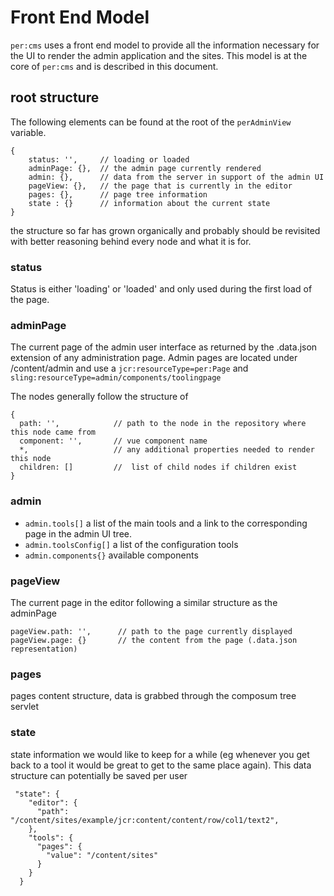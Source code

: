 # Front End Model

`per:cms` uses a front end model to provide all the information necessary for the UI
to render the admin application and the sites. This model is at the core of `per:cms`
and is described in this document. 

## root structure

The following elements can be found at the root of the `perAdminView` variable. 

```aidl
{
    status: '',     // loading or loaded
    adminPage: {},  // the admin page currently rendered
    admin: {},      // data from the server in support of the admin UI
    pageView: {},   // the page that is currently in the editor
    pages: {},      // page tree information
    state : {}      // information about the current state 
}
```

the structure so far has grown organically and probably should be revisited with better 
reasoning behind every node and what it is for. 

### status

Status is either 'loading' or 'loaded' and only used during the first load of the page. 

### adminPage

The current page of the admin user interface as returned by the .data.json extension of 
any administration page. Admin pages are located under /content/admin and use a 
`jcr:resourceType=per:Page` and `sling:resourceType=admin/components/toolingpage`

The nodes generally follow the structure of

```aidl
{
  path: '',            // path to the node in the repository where this node came from
  component: '',       // vue component name
  *,                   // any additional properties needed to render this node
  children: []         //  list of child nodes if children exist
}
```

### admin

- `admin.tools[]` a list of the main tools and a link to the corresponding page in the
admin UI tree. 
- `admin.toolsConfig[]` a list of the configuration tools
- `admin.components{}` available components 

### pageView

The current page in the editor following a similar structure as the adminPage

```
pageView.path: '',      // path to the page currently displayed
pageView.page: {}       // the content from the page (.data.json representation)
```

### pages

pages content structure, data is grabbed through the composum tree servlet

### state

state information we would like to keep for a while (eg whenever you get back to a 
tool it would be great to get to the same place again). This data structure can 
potentially be saved per user

```
 "state": {
    "editor": {
      "path": "/content/sites/example/jcr:content/content/row/col1/text2",
    },
    "tools": {
      "pages": {
        "value": "/content/sites"
      }
    }
  }
```
